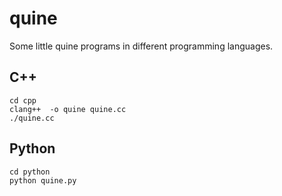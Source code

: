 # quine
Some little quine programs in different programming languages.

## C++
```
cd cpp
clang++  -o quine quine.cc
./quine.cc
```

## Python
```
cd python
python quine.py
```